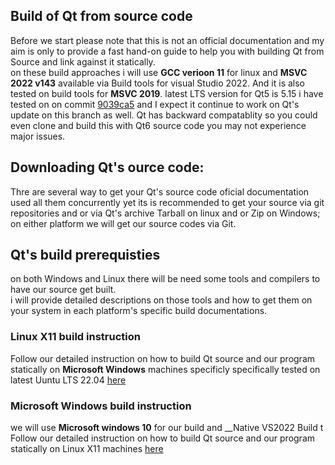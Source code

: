 ## Build of Qt from source code   
Before we start please note that this is not an official documentation and my aim is only to provide a fast hand-on guide 
to help you with building Qt from Source and link against it statically.  
on these build approaches i will use __GCC verioon 11__ for linux and __MSVC 2022 v143__ available via Build tools for visual Studio 2022. And it is also tested on build tools for __MSVC 2019__.
latest LTS version for Qt5 is 5.15 i have tested on on commit [9039ca5](https://github.com/qt/qt5/commit/9039ca53a3dac14415cea435083bb96f0acdb3d8) and I expect it continue to work on Qt's update on this branch as well. Qt has backward compatablity so you could even clone and build this with Qt6 source code you may not experience major issues.  

## Downloading Qt's ource code:
Thre are several way to get your Qt's source code oficial documentation used all them concurrently yet its is recommended to get your source via git repositories and or via Qt's archive Tarball on linux and or Zip on Windows;
on either platform we will get our source codes via Git.

## Qt's build prerequisties  
on both Windows and Linux there will be need some tools and compilers to have our source get built.  
i will provide detailed descriptions on those tools and how to get them on your system in each platform's specific build documentations.  

### Linux X11 build instruction
Follow our detailed instruction on how to build Qt source and our program statically
on __Microsoft Windows__ machines specificly specifically tested on latest Uuntu LTS 22.04 [here](https://github.com/babakhajizadeh/todoList/blob/documentation/docs/LINUX_DOC.md)

### Microsoft Windows build instruction
we will use __Microsoft windows 10__ for our build and __Native VS2022 Build t
Follow our detailed instruction on how to build Qt source and our program statically
on Linux X11 machines [here](https://github.com/babakhajizadeh/todoList/blob/documentation/docs/WIN_DOC.md)
